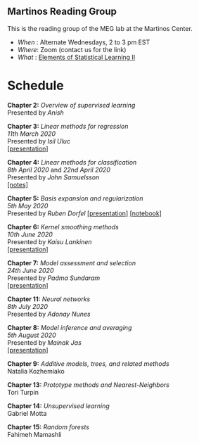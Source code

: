 ## Martinos Reading Group

This is the reading group of the MEG lab at the Martinos Center.

- *When* : Alternate Wednesdays, 2 to 3 pm EST
- *Where*: Zoom (contact us for the link)
- *What* : [Elements of Statistical Learning II](https://web.stanford.edu/~hastie/ElemStatLearn/printings/ESLII_print12.pdf)

# Schedule

**Chapter 2:** *Overview of supervised learning*  
Presented by *Anish*

**Chapter 3:** *Linear methods for regression*  
*11th March 2020*  
Presented by *Isil Uluc*  
[[presentation]](https://www.dropbox.com/s/vm5fh353lku66uk/Ch3_Linear_Regression.pdf?dl=0)

**Chapter 4:** *Linear methods for classification*  
*8th April 2020* and *22nd April 2020*  
Presented by *John Samuelsson*   
[[notes]](https://www.dropbox.com/s/s3yvmzwuq8upzef/Ch4_LinearMethodsForClassification.pdf?dl=0)
 
**Chapter 5:** *Basis expansion and regularization*  
*5th May 2020*  
Presented by *Ruben Dorfel* 
[[presentation]](https://www.dropbox.com/s/bke8rpqdhqfz2jy/Basis%20Expansion%20and%20Regulatization.pptx?dl=0)
[[notebook]](https://mybinder.org/v2/gh/RDoerfel/binder/splines?filepath=splines.ipynb)

**Chapter 6:** *Kernel smoothing methods*  
*10th June 2020*  
Presented by *Kaisu Lankinen*  
[[presentation]](https://www.dropbox.com/s/0pmz0sd0121nxne/Ch6_kernel_smoothing_methods.pptx?dl=0)

**Chapter 7:** *Model assessment and selection*  
*24th June 2020*  
Presented by *Padma Sundaram*  
[[presentation]](https://www.dropbox.com/s/zp16t1hfm612yh2/Ch7_model_assessment.pptx?dl=0)

**Chapter 11:** *Neural networks*  
*8th July 2020*  
Presented by *Adonay Nunes*

**Chapter 8:** *Model inference and averaging*  
*5th August 2020*  
Presented by *Mainak Jas*  
[[presentation]](https://www.dropbox.com/s/8pjzioin4e6hi0b/Ch8_model_inference.pptx?dl=0)

**Chapter 9:** *Additive models, trees, and related methods*  
Natalia Kozhemiako

**Chapter 13:** *Prototype methods and Nearest-Neighbors*  
Tori Turpin

**Chapter 14:** *Unsupervised learning*  
Gabriel Motta

**Chapter 15:** *Random forests*  
Fahimeh Mamashli
